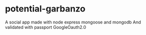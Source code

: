# potential-garbanzo
 A social app made with node express mongoose and mongodb
 And validated with passport GoogleOauth2.0
